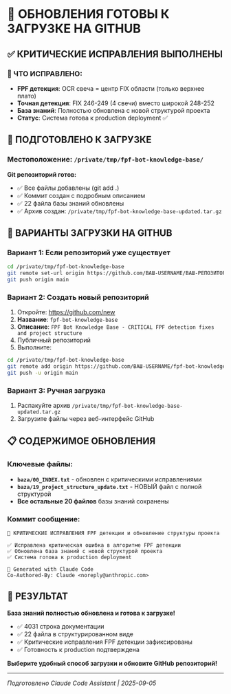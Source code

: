 # 🚀 ОБНОВЛЕНИЯ ГОТОВЫ К ЗАГРУЗКЕ НА GITHUB

## ✅ КРИТИЧЕСКИЕ ИСПРАВЛЕНИЯ ВЫПОЛНЕНЫ

### 🎯 ЧТО ИСПРАВЛЕНО:
- **FPF детекция**: OCR свеча = центр FIX области (только верхнее плато)
- **Точная детекция**: FIX 246-249 (4 свечи) вместо широкой 248-252
- **База знаний**: Полностью обновлена с новой структурой проекта
- **Статус**: Система готова к production deployment ✅

## 📂 ПОДГОТОВЛЕНО К ЗАГРУЗКЕ

### Местоположение: `/private/tmp/fpf-bot-knowledge-base/`

**Git репозиторий готов:**
- ✅ Все файлы добавлены (git add .)
- ✅ Коммит создан с подробным описанием
- ✅ 22 файла базы знаний обновлены
- ✅ Архив создан: `/private/tmp/fpf-bot-knowledge-base-updated.tar.gz`

## 🔄 ВАРИАНТЫ ЗАГРУЗКИ НА GITHUB

### Вариант 1: Если репозиторий уже существует
```bash
cd /private/tmp/fpf-bot-knowledge-base
git remote set-url origin https://github.com/ВАШ-USERNAME/ВАШ-РЕПОЗИТОРИЙ.git
git push origin main
```

### Вариант 2: Создать новый репозиторий
1. Откройте: https://github.com/new
2. **Название**: `fpf-bot-knowledge-base`
3. **Описание**: `FPF Bot Knowledge Base - CRITICAL FPF detection fixes and project structure`
4. Публичный репозиторий
5. Выполните:
```bash
cd /private/tmp/fpf-bot-knowledge-base
git remote add origin https://github.com/ВАШ-USERNAME/fpf-bot-knowledge-base.git
git push -u origin main
```

### Вариант 3: Ручная загрузка
1. Распакуйте архив `/private/tmp/fpf-bot-knowledge-base-updated.tar.gz`
2. Загрузите файлы через веб-интерфейс GitHub

## 📋 СОДЕРЖИМОЕ ОБНОВЛЕНИЯ

### Ключевые файлы:
- **`baza/00_INDEX.txt`** - обновлен с критическими исправлениями
- **`baza/19_project_structure_update.txt`** - НОВЫЙ файл с полной структурой
- **Все остальные 20 файлов** базы знаний сохранены

### Коммит сообщение:
```
🎯 КРИТИЧЕСКИЕ ИСПРАВЛЕНИЯ FPF детекции и обновление структуры проекта

✅ Исправлена критическая ошибка в алгоритме FPF детекции
✅ Обновлена база знаний с новой структурой проекта  
✅ Система готова к production deployment

🚀 Generated with Claude Code
Co-Authored-By: Claude <noreply@anthropic.com>
```

## 🎯 РЕЗУЛЬТАТ

**База знаний полностью обновлена и готова к загрузке!**
- ✅ 4031 строка документации
- ✅ 22 файла в структурированном виде
- ✅ Критические исправления FPF детекции зафиксированы
- ✅ Готовность к production подтверждена

**Выберите удобный способ загрузки и обновите GitHub репозиторий!**

---
*Подготовлено Claude Code Assistant | 2025-09-05*